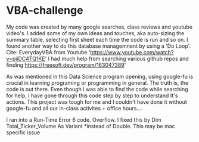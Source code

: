 # VBA-challenge

My code was created by many google searches, class reviews and youtube video's. I added some of my own ideas and touches, aka
auto-sizing the summary table, selecting first sheet each time the code is run and so on.
I found another way to do this database managemnent by using a 'Do Loop'. Cite: EverydayVBA from Youtube 'https://www.youtube.com/watch?v=piiDC4TQ1KE'
I had much help from searching various github repos and finding
https://freesoft.dev/program/163047389'

As was mentioned in this Data Science program opening, using google-fu is crucial in learning programing
or programming in general. The truth is, the code is out there. Even though I was able to find the code
while searching for help, I have gone through this code step by step to understand
It's actions. This project was tough for me and I couldn't have done it without google-fu and all
our in-class activites + office hours....

I ran into a Run-Time Error 6 code. Overflow.
I fixed this by Dim Total_Ticker_Volume As Variant *instead of Double. This may be mac specific issue
